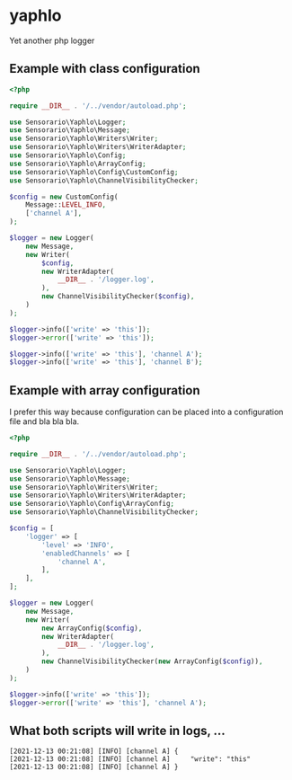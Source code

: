 # yaphlo

Yet another php logger

## Example with class configuration

```php
<?php

require __DIR__ . '/../vendor/autoload.php';

use Sensorario\Yaphlo\Logger;
use Sensorario\Yaphlo\Message;
use Sensorario\Yaphlo\Writers\Writer;
use Sensorario\Yaphlo\Writers\WriterAdapter;
use Sensorario\Yaphlo\Config;
use Sensorario\Yaphlo\ArrayConfig;
use Sensorario\Yaphlo\Config\CustomConfig;
use Sensorario\Yaphlo\ChannelVisibilityChecker;

$config = new CustomConfig(
    Message::LEVEL_INFO,
    ['channel A'],
);

$logger = new Logger(
    new Message,
    new Writer(
        $config,
        new WriterAdapter(
            __DIR__ . '/logger.log',
        ),
        new ChannelVisibilityChecker($config),
    )
);

$logger->info(['write' => 'this']);
$logger->error(['write' => 'this']);

$logger->info(['write' => 'this'], 'channel A');
$logger->info(['write' => 'this'], 'channel B');
```


## Example with array configuration

I prefer this way because configuration can be placed into a configuration file and bla bla bla.

```php
<?php

require __DIR__ . '/../vendor/autoload.php';

use Sensorario\Yaphlo\Logger;
use Sensorario\Yaphlo\Message;
use Sensorario\Yaphlo\Writers\Writer;
use Sensorario\Yaphlo\Writers\WriterAdapter;
use Sensorario\Yaphlo\Config\ArrayConfig;
use Sensorario\Yaphlo\ChannelVisibilityChecker;

$config = [
    'logger' => [
        'level' => 'INFO',
        'enabledChannels' => [
            'channel A',
        ],
    ],
];

$logger = new Logger(
    new Message,
    new Writer(
        new ArrayConfig($config),
        new WriterAdapter(
            __DIR__ . '/logger.log',
        ),
        new ChannelVisibilityChecker(new ArrayConfig($config)),
    )
);

$logger->info(['write' => 'this']);
$logger->error(['write' => 'this'], 'channel A');
```

## What both scripts will write in logs, ...

    [2021-12-13 00:21:08] [INFO] [channel A] {
    [2021-12-13 00:21:08] [INFO] [channel A]     "write": "this"
    [2021-12-13 00:21:08] [INFO] [channel A] }
